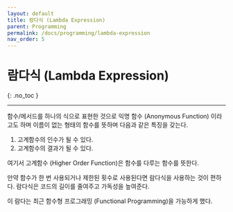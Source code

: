 ```yaml
---
layout: default
title: 람다식 (Lambda Expression)
parent: Programming
permalink: /docs/programming/lambda-expression
nav_order: 5
---
```


# 람다식 (Lambda Expression)
{: .no_toc }

---

함수/메서드를 하나의 식으로 표현한 것으로 익명 함수 (Anonymous Function) 이라고도 하며 이름이 없는 형태의 함수를 뜻하며 다음과 같은 특징을 갖는다.

1. 고계함수의 인수가 될 수 있다.
2. 고계함수의 결과가 될 수 있다.

여기서 고계함수 (Higher Order Function)은 함수를 다루는 함수를 뜻한다.

만약 함수가 한 번 사용되거나 제한된 횟수로 사용된다면 람다식을 사용하는 것이 편하다. 람다식은 코드의 길이를 줄여주고 가독성을 높여준다.

이 람다는 최근 함수형 프로그래밍 (Functional Programming)을 가능하게 했다.